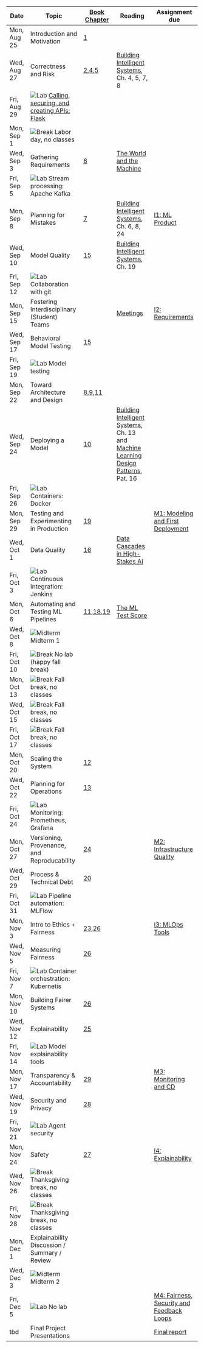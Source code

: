 | Date  | Topic | [Book Chapter](https://mlip-cmu.github.io/book/) | Reading | Assignment due |
| -     | -     | -     | -       | -              |
| Mon, Aug 25 | Introduction and Motivation  | [1](https://mlip-cmu.github.io/book/01/) |  |  |
| Wed, Aug 27 | Correctness and Risk | [2](https://mlip-cmu.github.io/book/02/),[4](https://mlip-cmu.github.io/book/04/),[5](https://mlip-cmu.github.io/book/05/) | [Building Intelligent Systems](https://cmu.primo.exlibrisgroup.com/permalink/01CMU_INST/6lpsnm/alma991019649190004436), Ch. 4, 5, 7, 8 |  |
| Fri, Aug 29 | ![Lab](https://img.shields.io/badge/-lab-yellow.svg) [Calling, securing, and creating APIs: Flask](https://github.com/mlip-cmu/f2025/blob/main/labs/lab01.md) | [](https://mlip-cmu.github.io/book/00/) |  |  |
| Mon, Sep 1 | ![Break](https://img.shields.io/badge/-break-red.svg) Labor day, no classes | [](https://mlip-cmu.github.io/book/00/) |  |  |
| Wed, Sep 3 | Gathering Requirements  | [6](https://mlip-cmu.github.io/book/06/) | [The World and the Machine](https://scholar.google.com/scholar?cluster=1090758480873197042) |  |
| Fri, Sep 5 | ![Lab](https://img.shields.io/badge/-lab-yellow.svg) Stream processing: Apache Kafka | [](https://mlip-cmu.github.io/book/00/) |  |  |
| Mon, Sep 8 | Planning for Mistakes | [7](https://mlip-cmu.github.io/book/07/) | [Building Intelligent Systems](https://cmu.primo.exlibrisgroup.com/permalink/01CMU_INST/6lpsnm/alma991019649190004436), Ch. 6, 8, 24 | [I1: ML Product](https://github.com/mlip-cmu/f2024/blob/main/assignments/I1_mlproduct.md) |
| Wed, Sep 10 | Model Quality | [15](https://mlip-cmu.github.io/book/15/) | [Building Intelligent Systems](https://cmu.primo.exlibrisgroup.com/permalink/01CMU_INST/6lpsnm/alma991019649190004436), Ch. 19 |  |
| Fri, Sep 12 | ![Lab](https://img.shields.io/badge/-lab-yellow.svg) Collaboration with git | [](https://mlip-cmu.github.io/book/00/) |  |  |
| Mon, Sep 15 | Fostering Interdisciplinary (Student) Teams | [](https://mlip-cmu.github.io/book/00/) | [Meetings](https://third-bit.com/2018/05/11/meetings/) | [I2: Requirements](https://github.com/mlip-cmu/f2024/blob/main/assignments/I2_requirements.md) |
| Wed, Sep 17 | Behavioral Model Testing | [15](https://mlip-cmu.github.io/book/15/) |  |  |
| Fri, Sep 19 | ![Lab](https://img.shields.io/badge/-lab-yellow.svg) Model testing | [](https://mlip-cmu.github.io/book/00/) |  |  |
| Mon, Sep 22 | Toward Architecture and Design  | [8](https://mlip-cmu.github.io/book/08/),[9](https://mlip-cmu.github.io/book/09/),[11](https://mlip-cmu.github.io/book/11/) |  |  |
| Wed, Sep 24 | Deploying a Model | [10](https://mlip-cmu.github.io/book/10/) | [Building Intelligent Systems](https://cmu.primo.exlibrisgroup.com/permalink/01CMU_INST/6lpsnm/alma991019649190004436), Ch. 13 and [Machine Learning Design Patterns](https://cmu.primo.exlibrisgroup.com/permalink/01CMU_INST/1feg4j8/alma991019735160604436), Pat. 16 |  |
| Fri, Sep 26 | ![Lab](https://img.shields.io/badge/-lab-yellow.svg) Containers: Docker | [](https://mlip-cmu.github.io/book/00/) |  |  |
| Mon, Sep 29 | Testing and Experimenting in Production | [19](https://mlip-cmu.github.io/book/19/) |  | [M1: Modeling and First Deployment](https://github.com/mlip-cmu/f2024/blob/main/assignments/project.md) |
| Wed, Oct 1 | Data Quality | [16](https://mlip-cmu.github.io/book/16/) | [Data Cascades in High-Stakes AI](https://dl.acm.org/doi/abs/10.1145/3411764.3445518) |  |
| Fri, Oct 3 | ![Lab](https://img.shields.io/badge/-lab-yellow.svg) Continuous Integration: Jenkins | [](https://mlip-cmu.github.io/book/00/) |  |  |
| Mon, Oct 6 | Automating and Testing ML Pipelines | [11](https://mlip-cmu.github.io/book/11/),[18](https://mlip-cmu.github.io/book/18/),[19](https://mlip-cmu.github.io/book/19/) | [The ML Test Score](https://static.googleusercontent.com/media/research.google.com/en//pubs/archive/46555.pdf) |  |
| Wed, Oct 8 | ![Midterm](https://img.shields.io/badge/-midterm-blue.svg) Midterm 1 | [](https://mlip-cmu.github.io/book/00/) |  |  |
| Fri, Oct 10 | ![Break](https://img.shields.io/badge/-break-red.svg) No lab (happy fall break) | [](https://mlip-cmu.github.io/book/00/) |  |  |
| Mon, Oct 13 | ![Break](https://img.shields.io/badge/-break-red.svg) Fall break, no classes | [](https://mlip-cmu.github.io/book/00/) |  |  |
| Wed, Oct 15 | ![Break](https://img.shields.io/badge/-break-red.svg) Fall break, no classes | [](https://mlip-cmu.github.io/book/00/) |  |  |
| Fri, Oct 17 | ![Break](https://img.shields.io/badge/-break-red.svg) Fall break, no classes | [](https://mlip-cmu.github.io/book/00/) |  |  |
| Mon, Oct 20 | Scaling the System | [12](https://mlip-cmu.github.io/book/12/) |  |  |
| Wed, Oct 22 | Planning for Operations | [13](https://mlip-cmu.github.io/book/13/) |  |  |
| Fri, Oct 24 | ![Lab](https://img.shields.io/badge/-lab-yellow.svg) Monitoring: Prometheus, Grafana | [](https://mlip-cmu.github.io/book/00/) |  |  |
| Mon, Oct 27 | Versioning, Provenance, and Reproducability | [24](https://mlip-cmu.github.io/book/24/) |  | [M2: Infrastructure Quality](https://github.com/mlip-cmu/f2024/blob/main/assignments/project.md) |
| Wed, Oct 29 | Process & Technical Debt | [20](https://mlip-cmu.github.io/book/20/) |  |  |
| Fri, Oct 31 | ![Lab](https://img.shields.io/badge/-lab-yellow.svg) Pipeline automation: MLFlow | [](https://mlip-cmu.github.io/book/00/) |  |  |
| Mon, Nov 3 | Intro to Ethics + Fairness | [23](https://mlip-cmu.github.io/book/23/),[26](https://mlip-cmu.github.io/book/26/) |  | [I3: MLOps Tools](https://github.com/mlip-cmu/f2024/blob/main/assignments/I3_mlops_tools.md) |
| Wed, Nov 5 | Measuring Fairness | [26](https://mlip-cmu.github.io/book/26/) |  |  |
| Fri, Nov 7 | ![Lab](https://img.shields.io/badge/-lab-yellow.svg) Container orchestration: Kubernetis | [](https://mlip-cmu.github.io/book/00/) |  |  |
| Mon, Nov 10 | Building Fairer Systems | [26](https://mlip-cmu.github.io/book/26/) |  |  |
| Wed, Nov 12 | Explainability | [25](https://mlip-cmu.github.io/book/25/) |  |  |
| Fri, Nov 14 | ![Lab](https://img.shields.io/badge/-lab-yellow.svg) Model explainability tools | [](https://mlip-cmu.github.io/book/00/) |  |  |
| Mon, Nov 17 | Transparency & Accountability | [29](https://mlip-cmu.github.io/book/29/) |  | [M3: Monitoring and CD](https://github.com/mlip-cmu/f2024/blob/main/assignments/project.md) |
| Wed, Nov 19 | Security and Privacy | [28](https://mlip-cmu.github.io/book/28/) |  |  |
| Fri, Nov 21 | ![Lab](https://img.shields.io/badge/-lab-yellow.svg) Agent security | [](https://mlip-cmu.github.io/book/00/) |  |  |
| Mon, Nov 24 | Safety | [27](https://mlip-cmu.github.io/book/27/) |  | [I4: Explainability](https://github.com/mlip-cmu/f2024/blob/main/assignments/I4_explainability.md) |
| Wed, Nov 26 | ![Break](https://img.shields.io/badge/-break-red.svg) Thanksgiving break, no classes | [](https://mlip-cmu.github.io/book/00/) |  |  |
| Fri, Nov 28 | ![Break](https://img.shields.io/badge/-break-red.svg) Thanksgiving break, no classes | [](https://mlip-cmu.github.io/book/00/) |  |  |
| Mon, Dec 1 | Explainability Discussion / Summary / Review | [](https://mlip-cmu.github.io/book/00/) |  |  |
| Wed, Dec 3 | ![Midterm](https://img.shields.io/badge/-midterm-blue.svg) Midterm 2 | [](https://mlip-cmu.github.io/book/00/) |  |  |
| Fri, Dec 5 | ![Lab](https://img.shields.io/badge/-lab-yellow.svg) No lab | [](https://mlip-cmu.github.io/book/00/) |  | [M4: Fairness, Security and Feedback Loops](https://github.com/mlip-cmu/f2024/blob/main/assignments/project.md) |
| tbd | Final Project Presentations | [](https://mlip-cmu.github.io/book/00/) |  | [Final report](https://github.com/mlip-cmu/f2024/blob/main/assignments/project.md) |



